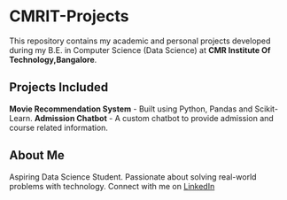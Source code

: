 # CMRIT-Projects
This repository contains my academic and personal projects developed during my B.E. in Computer Science (Data Science) at **CMR Institute Of Technology,Bangalore**.
## Projects Included
**Movie Recommendation System** - Built using Python, Pandas and Scikit-Learn.
**Admission Chatbot** - A custom chatbot to provide admission and course related information.
## About Me
Aspiring Data Science Student.
Passionate about solving real-world problems with technology.
Connect with me on [LinkedIn](https://www.linkedin.com/in/geethika-reddy-vakati-641738322/)

